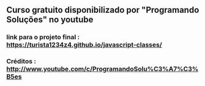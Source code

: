 ## Curso gratuito disponibilizado por "Programando Soluções" no youtube
### link para o projeto final : https://turista1234z4.github.io/javascript-classes/
### Créditos : http://www.youtube.com/c/ProgramandoSolu%C3%A7%C3%B5es
